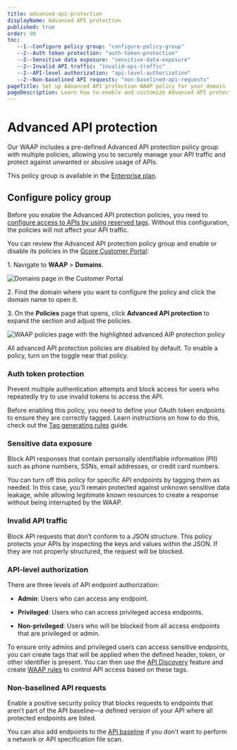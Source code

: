 ```yaml
---
title: advanced-api-protection
displayName: Advanced API protection
published: true
order: 90
toc:
   --1--Configure policy group: "configure-policy-group"
   --2--Auth token protection: "auth-token-protection"
   --2--Sensitive data exposure: "sensitive-data-exposure"
   --2--Invalid API traffic: "invalid-api-traffic"
   --2--API-level authorization: "api-level-authorization"
   --2--Non-baselined API requests: "non-baselined-api-requests"      
pageTitle: Set up Advanced API protection WAAP policy for your domain | Gcore
pageDescription: Learn how to enable and customize Advanced API protection policy.
---
```

# Advanced API protection 

Our WAAP includes a pre-defined Advanced API protection policy group with multiple policies, allowing you to securely manage your API traffic and protect against unwanted or abusive usage of APIs. 

<alert-element type="info" title="Info">
 
This policy group is available in the <a href="https://gcore.com/docs/waap/billing#enterprise" target="_blank">Enterprise plan</a>.
 
</alert-element> 

## Configure policy group 

Before you enable the Advanced API protection policies, you need to <a href="https://gcore.com/docs/waap/api-discovery-and-protection/configure-api-access-with-reserved-tags" target="_blank">configure access to APIs by using reserved tags</a>. Without this configuration, the policies will not affect your API traffic. 

You can review the Advanced API protection policy group and enable or disable its policies in the <a href="https://accounts.gcore.com/reports/dashboard" target="_blank">Gcore Customer Portal</a>: 

1\. Navigate to **WAAP** > **Domains**. 

<img src="https://assets.gcore.pro/docs/waap/waap-policies/domains-waap-page.png" alt="Domains page in the Customer Portal">

2\. Find the domain where you want to configure the policy and click the domain name to open it.  

3\. On the **Policies** page that opens, click **Advanced API protection** to expand the section and adjust the policies. 

<img src="https://assets.gcore.pro/docs/waap/waap-policies/advanced-api-protection/advanced-api-protection.png" alt="WAAP policies page with the highlighted advanced AIP protection policy">

<alert-element type="info" title="Info">

All advanced API protection policies are disabled by default. To enable a policy, turn on the toggle near that policy. 

</alert-element>

### Auth token protection 

Prevent multiple authentication attempts and block access for users who repeatedly try to use invalid tokens to access the API. 

Before enabling this policy, you need to define your 0Auth token endpoints to ensure they are correctly tagged. Learn  instructions on how to do this, check out the <a href="https://gcore.com/docs/waap/waap-rules/custom-rules/tag-rules#tag-generating-rules" target="_blank">Tag generating rules</a> guide. 

### Sensitive data exposure 

Block API responses that contain personally identifiable information (PII) such as phone numbers, SSNs, email addresses, or credit card numbers. 

You can turn off this policy for specific API endpoints by tagging them as needed. In this case, you’ll remain protected against unknown sensitive data leakage, while allowing legitimate known resources to create a response without being interrupted by the WAAP.

### Invalid API traffic 

Block API requests that don’t conform to a JSON structure. This policy protects your APIs by inspecting the keys and values within the JSON. If they are not properly structured, the request will be blocked. 

### API-level authorization 

There are three levels of API endpoint authorization: 

* **Admin**: Users who can access any endpoint. 

* **Privileged**: Users who can access privileged access endpoints. 

* **Non-privileged**: Users who will be blocked from all access endpoints that are privileged or admin. 

To ensure only admins and privileged users can access sensitive endpoints, you can create tags that will be applied when the defined header, token, or other identifier is present. You can then use the <a href="https://gcore.com/docs/waap/api-discovery-and-protection/api-discovery" target="_blank">API Discovery</a> feature and create <a href="https://gcore.com/docs/waap/api-discovery-and-protection/configure-api-access-with-reserved-tags" target="_blank">WAAP rules</a> to control API access based on these tags. 

### Non-baselined API requests 

Enable a positive security policy that blocks requests to endpoints that aren’t part of the API baseline—a defined version of your API where all protected endpoints are listed. 

You can also add endpoints to the <a href="https://gcore.com/docs/waap/api-discovery-and-protection/api-discovery#api-baseline" target="_blank">API baseline</a> if you don’t want to perform a network or API specification file scan.
